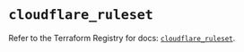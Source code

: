 # `cloudflare_ruleset`

Refer to the Terraform Registry for docs: [`cloudflare_ruleset`](https://registry.terraform.io/providers/cloudflare/cloudflare/5.2.0/docs/resources/ruleset).
